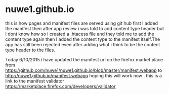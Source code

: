 # nuwe1.github.io
 this is how pages and manifest files are served using git hub first I added the manifest then after app review i was told to add content type header but I dont know how so i created a .htacess file and they told me to add the content type again then I added the content type to the manifest itself.The app  has still been rejected even after adding what i think to be the content type header to the files.
 
 Today 6/10/2015 i have updated the manifest url on the firefox market place from https://github.com/nuwe1/nuwe1.github.io/blob/master/manifest.webapp to http://nuwe1.github.io/manifest.webapp hoping this will work now .
this is a link to the manifest validator https://marketplace.firefox.com/developers/validator
